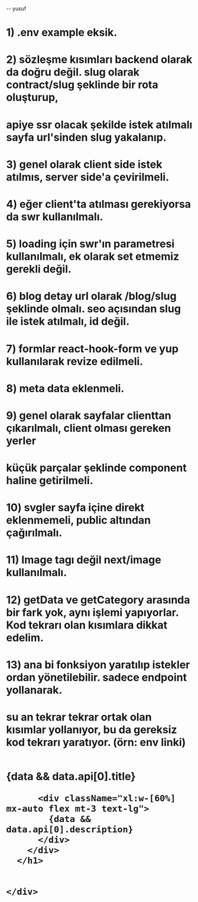 -- yusuf


# 1) .env example eksik.
# 2) sözleşme kısımları backend olarak da doğru değil. slug olarak contract/slug şeklinde bir rota oluşturup,
# apiye ssr olacak şekilde istek atılmalı sayfa url'sinden slug yakalanıp.
# 3) genel olarak client side istek atılmıs, server side'a çevirilmeli.
# 4) eğer client'ta atılması gerekiyorsa da swr kullanılmalı.
# 5) loading için swr'ın parametresi kullanılmalı, ek olarak set etmemiz gerekli değil.
# 6) blog detay url olarak /blog/slug şeklinde olmalı. seo açısından slug ile istek atılmalı, id değil.
# 7) formlar react-hook-form ve yup kullanılarak revize edilmeli.
# 8) meta data eklenmeli.
# 9) genel olarak sayfalar clienttan çıkarılmalı, client olması gereken yerler 
# küçük parçalar şeklinde component haline getirilmeli.
# 10) svgler sayfa içine direkt eklenmemeli, public altından çağırılmalı.
# 11) Image tagı değil next/image kullanılmalı.
# 12) getData ve getCategory arasında bir fark yok, aynı işlemi yapıyorlar. Kod tekrarı olan kısımlara dikkat edelim.
# 13) ana bi fonksiyon yaratılıp istekler ordan yönetilebilir. sadece endpoint yollanarak. 
# su an tekrar tekrar ortak olan kısımlar yollanıyor, bu da gereksiz kod tekrarı yaratıyor. (örn: env linki)




<div>
      <div id="globalLoader">
        <Image
          src="https://upload.wikimedia.org/wikipedia/commons/b/b1/Loading_icon.gif"
          alt=""
        />
      </div>
      <h1>
        <div className="mx-auto p-5">
          <div className="w-[100%] flex justify-center font-bold text-6xl">
            {data && data.api[0].title}
          </div>

          <div className="xl:w-[60%] mx-auto flex mt-3 text-lg">
            {data && data.api[0].description}
          </div>
        </div>
      </h1>


    </div>